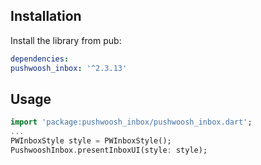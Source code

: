 ## Installation

Install the library from pub:

```yaml
dependencies:
pushwoosh_inbox: '^2.3.13'
```

## Usage
```dart
import 'package:pushwoosh_inbox/pushwoosh_inbox.dart';
...
PWInboxStyle style = PWInboxStyle();
PushwooshInbox.presentInboxUI(style: style);
```
